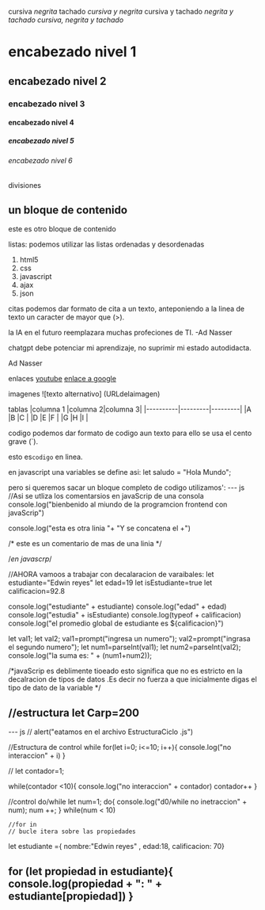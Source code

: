 <!--lenguaje markdown
objetivo: proporcionar una herramienta para documentar codigo, o aspectos tecnicoa para compartirlos o tenerlos de refenrecia en mi git hub o otra plataforma.

markdown es un lenguaje de marcado ligero 

el objetivo de su creador fue hacer quela gente pudiera escribir usando un formato de texto plano facil de leer
facil de escribir y con la posibilidad de convertir su documento en html valido.

la gran simpleza de su sintaxis hizo que tuviera una rapida adopcion y popularidad en la comunidad de desarrolladores.

actualmente aparte de permitir generar contenido html de forma dinamica, tambien se emplea (casi de forma estandar)
para la creacion de documentacion tecnica y con la proliferacion de la arquitectura JAM Stack para la creacion de sitios estaticos a traves de herramientas de tipo SSG(static site generator) y ssr (sergey side rendering) como hugo, gatsby, eleventy, next js, sergey

conocer sintaxis Markdown

1.-parrafos [parrafo 1...]
Lorem Ipsum es simplemente el texto de relleno de las imprentas y archivos de texto. Lorem Ipsum ha sido el texto de relleno estándar de las industrias desde el año 1500, cuando un impresor (N. del T. persona que se dedica a la imprenta) desconocido usó una galería de textos y los mezcló de tal manera que logró hacer un libro de textos especimen.-->

cursiva
*negrita*
tachado
*cursiva y negrita*
cursiva y tachado
*negrita y tachado*
*cursiva, negrita y tachado*


#     encabezado nivel 1
##    encabezado nivel 2
###   encabezado nivel 3
####  encabezado nivel 4
##### encabezado nivel 5
###### encabezado nivel 6

divisiones

un bloque de contenido
---
este es otro bloque de contenido

listas: podemos utilizar las listas ordenadas y desordenadas

1. html5
1. css
1. javascript
1. ajax
1. json

citas podemos dar formato de cita a un texto, anteponiendo a la linea de texto un caracter de mayor que (>).

la IA en el futuro reemplazara muchas profeciones de TI. -Ad Nasser

chatgpt debe potenciar mi aprendizaje, no suprimir mi estado autodidacta.

Ad Nasser

enlaces 
[youtube](https://www.youtube.com)
[enlace a google](https://www.google.com)

imagenes
![texto alternativo] (URLdelaimagen)

tablas
|columna 1 |columna 2|columna 3|
|----------|---------|---------|
|A         |B        |C        |
|D         |E        |F        |
|G         |H        |I        |

codigo
podemos dar formato de codigo aun texto para ello se usa el cento grave (`).

esto es`codigo` en linea.

en javascript  una variables se define asi:
let saludo = "Hola Mundo";

pero si queremos sacar un bloque completo de codigo utilizamos':
--- js
//Asi se utliza los comentarsios en javaScrip de una consola
console.log("bienbenido al miundo de la programcion frontend con javaScrip")

console.log("esta es otra linia  "+ "Y se concatena el +")

/*
este es un comentario de mas de una linia
*/

/*en javascrp*/

//AHORA vamoos a trabajar con decalaracion de varaibales:
let estudiante="Edwin reyes"
let edad=19
let isEstudiante=true
let calificacion=92.8



console.log("estudiante" + estudiante)
console.log("edad" + edad)
console.log("estudia" + isEstudiante)
console.log(typeof + calificacion)
console.log("el promedio global de estudiante es ${calificacion}")

let val1;
let val2;
    val1=prompt("ingresa un numero");
    val2=prompt("ingrasa el segundo numero");
let num1=parseInt(val1);
let num2=parseInt(val2);
   console.log("la suma es: " + (num1+num2));


/*javaScrip es deblimente  tioeado  esto significa que
no es estricto en la decalracion  de tipos de datos .Es decir no 
fuerza a que inicialmente digas el tipo de dato de la variable */


//estructura 
let Carp=200
----
--- js
// alert("eatamos en el archivo EstructuraCiclo .js")


//Estructura de control while
for(let i=0; i<=10;  i++){
    console.log("no interaccion" + i)
}

// 
let contador=1;

while(contador <10){
    console.log("no interaccion" + contador)
    contador++
}

//control do/while
let num=1;
do{
    console.log("d0/while no inetraccion" + num);
    num ++;
} while(num < 10)

    //for in 
    // bucle itera sobre las propiedades

let estudiante ={ nombre:"Edwin reyes" , edad:18, calificacion: 70}

for (let propiedad in estudiante){
    console.log(propiedad + ": " + estudiante[propiedad])
}
---




<!--esto es un comentario-->